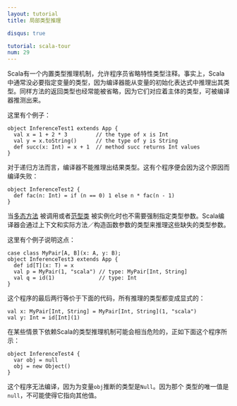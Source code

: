 ```yaml
---
layout: tutorial
title: 局部类型推理

disqus: true

tutorial: scala-tour
num: 29
---
```

Scala有一个内置类型推理机制，允许程序员省略特性类型注释。事实上，Scala中通常没必要指定变量的类型，因为编译器能从变量的初始化表达式中推理出其类型。同样方法的返回类型也经常能被省略，因为它们对应着主体的类型，可被编译器推测出来。

这里有个例子：

    object InferenceTest1 extends App {
      val x = 1 + 2 * 3         // the type of x is Int
      val y = x.toString()      // the type of y is String
      def succ(x: Int) = x + 1  // method succ returns Int values
    }

对于递归方法而言，编译器不能推理出结果类型。这有个程序便会因为这个原因而编译失败：

    object InferenceTest2 {
      def fac(n: Int) = if (n == 0) 1 else n * fac(n - 1)
    }

当[多态方法](polymorphic-methods.html) 被调用或者[范型类](generic-classes.html) 被实例化时也不需要强制指定类型参数。Scala编译器会通过上下文和实际方法／构造函数参数的类型来推理这些缺失的类型参数。

这里有个例子说明这点：

    case class MyPair[A, B](x: A, y: B);
    object InferenceTest3 extends App {
      def id[T](x: T) = x
      val p = MyPair(1, "scala") // type: MyPair[Int, String]
      val q = id(1)              // type: Int
    }

这个程序的最后两行等价于下面的代码，所有推理的类型都变成显式的：

    val x: MyPair[Int, String] = MyPair[Int, String](1, "scala")
    val y: Int = id[Int](1)

在某些情景下依赖Scala的类型推理机制可能会相当危险的，正如下面这个程序所示：

    object InferenceTest4 {
      var obj = null
      obj = new Object()
    }

这个程序无法编译，因为为变量`obj`推断的类型是`Null`。因为那个 类型的唯一值是`null`，不可能使得它指向其他值。
